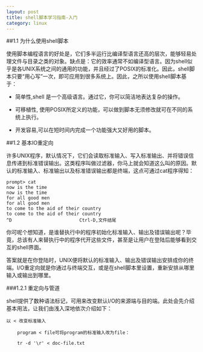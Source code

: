 ```yaml
---
layout: post
title: shell脚本学习指南-入门
category: linux
---
```



##1.1 为什么使用shell脚本

使用脚本编程语言的好处是，它们多半运行比编译型语言还高的层次，能够轻易处理文件与目录之类的对象。缺点是：它的效率通常不如编译型语言。因为shell似乎是各UNIX系统之间的通用的功能，并且经过了POSIX的标准化。因此，shell脚本只要“用心写”一次，即可应用到很多系统上。因此，之所以使用shell脚本基于：


* 简单性,shell 是一个高级语言。通过它，你可以简洁地表达复杂的操作。

* 可移植性,	使用POSIX所定义的功能，可以做到脚本无须修改就可在不同的系统上执行。

* 开发容易,可以在短时间内完成一个功能强大又好用的脚本。


##1.2 基本IO重定向

许多UNIX程序，默认情况下，它们会读取标准输入、写入标准输出、并将错误信息传递到标准错误输出。这类程序叫做过滤器，你马上就会知道这么叫的原因。默认的标准输入、标准输出以及标准错误输出都是终端，这点可通过cat程序得知：

	prompt> cat 
	now is the time 
	now is the time 
	for all good men 
	for all good men 
	to come to the aid of their country 
	to come to the aid of their country 
	^D                         Ctrl-D,文件结尾

你可呢个想知道，是谁替执行中的程序初始化标准输入、输出及错误输出呢？毕竟，总该有人来替执行中的程序代开这些文件，甚至是让用户在登陆后能够看到交互的shell界面。

答案就是在你登陆时，UNIX便将默认的标准输入、输出及错误输出安排成你的终端。I/O重定向就是你通过与终端交互，或是在shell脚本里设置，重新安排从哪里输入或输出到哪里。


###1.2.1 重定向与管道

shell提供了数种语法标记，可用来改变默认I/O的来源端与目的端。此处会先介绍基本用法，让我们由浅入深地依次介绍如下：

	以 < 改变标准输入

		program < file可将program的标准输入改为file：
		
		tr -d '\r' < doc-file.txt 

